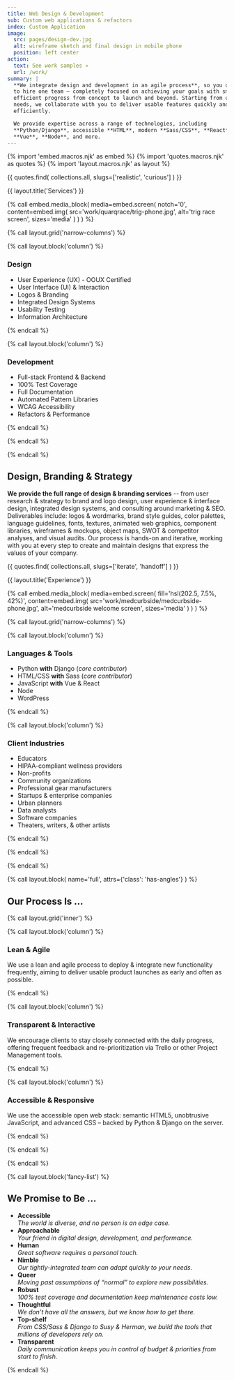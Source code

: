 ```yaml
---
title: Web Design & Development
sub: Custom web applications & refactors
index: Custom Application
image:
  src: pages/design-dev.jpg
  alt: wireframe sketch and final design in mobile phone
  position: left center
action:
  text: See work samples »
  url: /work/
summary: |
  **We integrate design and development in an agile process**, so you only need
  to hire one team – completely focused on achieving your goals with smooth and
  efficient progress from concept to launch and beyond. Starting from user
  needs, we collaborate with you to deliver usable features quickly and
  efficiently.

  We provide expertise across a range of technologies, including
  **Python/Django**, accessible **HTML**, modern **Sass/CSS**, **React**,
  **Vue**, **Node**, and more.
---
```


{% import 'embed.macros.njk' as embed %}
{% import 'quotes.macros.njk' as quotes %}
{% import 'layout.macros.njk' as layout %}

{{ quotes.find(
  collections.all,
  slugs=['realistic', 'curious']
) }}

{{ layout.title('Services') }}

{% call embed.media_block(
  media=embed.screen(
    notch='0',
    content=embed.img(
      src='work/quarqrace/trig-phone.jpg',
      alt='trig race screen',
      sizes='media'
    )
  )
) %}

{% call layout.grid('narrow-columns') %}

{% call layout.block('column') %}

### Design

- User Experience (UX) - OOUX Certified
- User Interface (UI) & Interaction
- Logos & Branding
- Integrated Design Systems
- Usability Testing
- Information Architecture

{% endcall %}

{% call layout.block('column') %}

### Development

- Full-stack Frontend & Backend
- 100% Test Coverage
- Full Documentation
- Automated Pattern Libraries
- WCAG Accessibility
- Refactors & Performance

{% endcall %}

{% endcall %}

{% endcall %}

## Design, Branding & Strategy

**We provide the full range of design & branding services** --
from user research & strategy
to brand and logo design,
user experience & interface design,
integrated design systems,
and consulting around marketing & SEO.
Deliverables include:
logos & wordmarks,
brand style guides,
color palettes, language guidelines,
fonts, textures,
animated web graphics,
component libraries,
wireframes & mockups,
object maps,
SWOT & competitor analyses,
and visual audits.
Our process is hands-on and iterative,
working with you at every step
to create and maintain designs
that express the values of your company.

{{ quotes.find(
  collections.all,
  slugs=['iterate', 'handoff']
) }}

{{ layout.title('Experience') }}

{% call embed.media_block(
  media=embed.screen(
    fill='hsl(202.5, 7.5%, 42%)',
    content=embed.img(
      src='work/medcurbside/medcurbside-phone.jpg',
      alt='medcurbside welcome screen',
      sizes='media'
    )
  )
) %}

{% call layout.grid('narrow-columns') %}

{% call layout.block('column') %}

### Languages & Tools

- Python **with** Django (*core contributor*)
- HTML/CSS **with** Sass (*core contributor*)
- JavaScript **with** Vue & React
- Node
- WordPress

{% endcall %}

{% call layout.block('column') %}

### Client Industries

- Educators
- HIPAA-compliant wellness providers
- Non-profits
- Community organizations
- Professional gear manufacturers
- Startups & enterprise companies
- Urban planners
- Data analysts
- Software companies
- Theaters, writers, & other artists

{% endcall %}

{% endcall %}

{% endcall %}


{% call layout.block(
  name='full',
  attrs={'class': 'has-angles'}
) %}

## Our Process Is ...

{% call layout.grid('inner') %}

{% call layout.block('column') %}

### Lean & Agile

We use a lean and agile process to deploy & integrate new functionality
frequently, aiming to deliver usable product launches as early and often as
possible.

{% endcall %}

{% call layout.block('column') %}

### Transparent & Interactive

We encourage clients to stay closely connected with the daily progress, offering
frequent feedback and re-prioritization via Trello or other Project Management
tools.

{% endcall %}

{% call layout.block('column') %}

### Accessible & Responsive

We use the accessible open web stack: semantic HTML5, unobtrusive JavaScript,
and advanced CSS – backed by Python & Django on the server.

{% endcall %}

{% endcall %}

{% endcall %}

{% call layout.block('fancy-list') %}

## We Promise to Be ...

- **Accessible** \
  *The world is diverse, and no person is an edge case.*
- **Approachable** \
  *Your friend in digital design, development, and performance.*
- **Human** \
  *Great software requires a personal touch.*
- **Nimble** \
  *Our tightly-integrated team can adapt quickly to your needs.*
- **Queer** \
  *Moving past assumptions of “normal” to explore new possibilities.*
- **Robust** \
  *100% test coverage and documentation keep maintenance costs low.*
- **Thoughtful** \
  *We don’t have all the answers, but we know how to get there.*
- **Top-shelf** \
  *From CSS/Sass & Django to Susy & Herman, we build the tools that millions
  of developers rely on.*
- **Transparent** \
  *Daily communication keeps you in control of budget & priorities from start
  to finish.*

{% endcall %}
